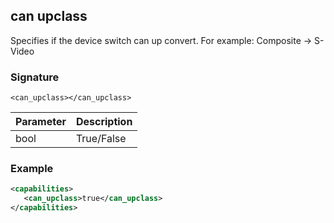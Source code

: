 ## can upclass

Specifies if the device switch can up convert. For example: Composite -\> S-Video 


### Signature

`<can_upclass></can_upclass>`


| Parameter | Description |
| --- | --- |
| bool | True/False |


### Example

```xml
<capabilities>
   <can_upclass>true</can_upclass>
</capabilities>
```
